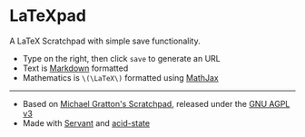 LaTeXpad
=========

A LaTeX Scratchpad with simple save functionality.

* Type on the right, then click `save` to generate an URL
* Text is [Markdown](http://daringfireball.net/projects/markdown/) formatted
* Mathematics is `\(\LaTeX\)` formatted using [MathJax](http://www.mathjax.org/)

---

* Based on [Michael Gratton's Scratchpad](http://mjog.vee.net/latex-scratchpad/),
released under the [GNU AGPL v3](http://www.gnu.org/licenses/agpl.html)
* Made with [Servant](http://haskell-servant.readthedocs.io/)
and [acid-state](https://hackage.haskell.org/package/acid-state)
